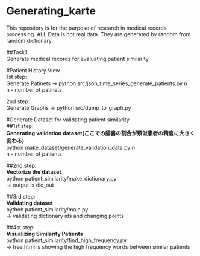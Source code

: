 # Generating_karte
This repository is for the purpose of research in medical records processing.
ALL Data is not real data. They are generated by random from random dictionary.  

##Task1  
Generate medical records for evaluating patient similarity

#Patient History View  
1st step:  
	Generate Patinets -> python src/json_time_series_generate_patients.py n  
	n - number of patinets  

2nd step:  
	Generate Graphs -> python src/dump_to_graph.py  

#Generate Dataset for validating patient similarity  
##1st step:  
	**Generating validation dataset(ここでの辞書の割合が類似患者の精度に大きく変わる)**  
	python make_dataset/generate_validation_data.py n  
	n - number of patients  

##2nd step:  
	**Vectorize the dataset**  
	python patient_similarity/make_dictionary.py  
	-> output is dic_out  
 
##3rd step:  
	**Validating dataset**  
	python patient_similarity/main.py  
	-> validating dictionary ids and changing points  

##4st step:   
	**Visualizing Similarity Patients**  
	python patient_similarity/find_high_frequency.py  
	-> tree.html is showing the high frequency words between similar patients  



